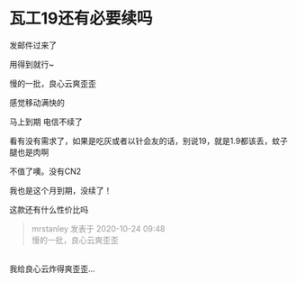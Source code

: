 # 瓦工19还有必要续吗


发邮件过来了

用得到就行~

慢的一批，良心云爽歪歪<img id="aimg_zdSFS" onclick="zoom(this, this.src, 0, 0, 0)" class="zoom" src="https://cdn.jsdelivr.net/gh/hishis/forum-master/public/images/patch.gif" onmouseover="img_onmouseoverfunc(this)" onload="thumbImg(this)" border="0" alt="" />

感觉移动满快的

马上到期 电信不续了 

看有没有需求了，如果是吃灰或者以针会友的话，别说19，就是1.9都该丢，蚊子腿也是肉啊

不值了噢。没有CN2

我也是这个月到期，没续了！

这款还有什么性价比吗

<div class="quote"><blockquote><font color="#999999">mrstanley 发表于 2020-10-24 09:48</font><br />
<font color="#999999">慢的一批，良心云爽歪歪</font></blockquote></div><br />
我给良心云炸得爽歪歪...

